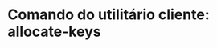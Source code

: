 ﻿# Comando do utilitário cliente: **allocate-keys**

<!-- link to version in English -->
<div data-alt-locales="en-us"></div>
